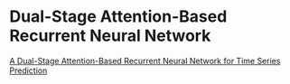 # Dual-Stage Attention-Based Recurrent Neural Network

[A Dual-Stage Attention-Based Recurrent Neural Network for Time Series Prediction](https://arxiv.org/abs/1704.02971)